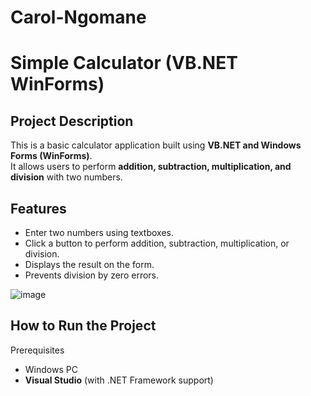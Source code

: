 # Carol-Ngomane
# Simple Calculator (VB.NET WinForms)

## Project Description
This is a basic calculator application built using **VB.NET and Windows Forms (WinForms)**.  
It allows users to perform **addition, subtraction, multiplication, and division** with two numbers.  

## Features
- Enter two numbers using textboxes.
- Click a button to perform addition, subtraction, multiplication, or division.
- Displays the result on the form.
- Prevents division by zero errors.

![image](https://github.com/user-attachments/assets/5d91e6c8-4136-4463-bec6-8a7f2ef45ff1)

## How to Run the Project
Prerequisites
- Windows PC  
- **Visual Studio** (with .NET Framework support)

